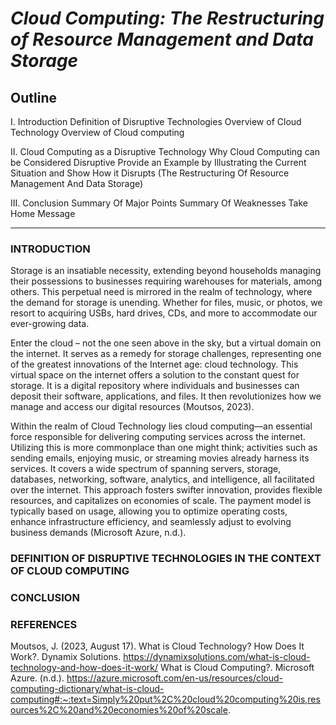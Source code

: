 # *Cloud Computing: The Restructuring of Resource Management and Data Storage*

## Outline

I. Introduction
Definition of Disruptive Technologies
Overview of Cloud Technology
Overview of Cloud computing

II. Cloud Computing as a Disruptive Technology
Why Cloud Computing can be Considered Disruptive
Provide an Example by Illustrating the Current Situation and Show How it Disrupts (The Restructuring Of Resource Management And Data Storage)

III. Conclusion
Summary Of Major Points
Summary Of Weaknesses
Take Home Message

____________________________________________________________________________

### INTRODUCTION

Storage is an insatiable necessity, extending beyond households managing their possessions to businesses requiring warehouses for materials, among others. This perpetual need is mirrored in the realm of technology, where the demand for storage is unending. Whether for files, music, or photos, we resort to acquiring USBs, hard drives, CDs, and more to accommodate our ever-growing data.

Enter the cloud – not the one seen above in the sky, but a virtual domain on the internet. It serves as a remedy for storage challenges, representing one of the greatest innovations of the Internet age: cloud technology. This virtual space on the internet offers a solution to the constant quest for storage. It is a digital repository where individuals and businesses can deposit their software, applications, and files. It then revolutionizes how we manage and access our digital resources (Moutsos, 2023).

Within the realm of Cloud Technology lies cloud computing—an essential force responsible for delivering computing services across the internet. Utilizing this is more commonplace than one might think; activities such as sending emails, enjoying music, or streaming movies already harness its services. It covers a wide spectrum of spanning servers, storage, databases, networking, software, analytics, and intelligence, all facilitated over the internet. This approach fosters swifter innovation, provides flexible resources, and capitalizes on economies of scale. The payment model is typically based on usage, allowing you to optimize operating costs, enhance infrastructure efficiency, and seamlessly adjust to evolving business demands (Microsoft Azure, n.d.).





### DEFINITION OF DISRUPTIVE TECHNOLOGIES IN THE CONTEXT OF CLOUD COMPUTING


### CONCLUSION


### REFERENCES
Moutsos, J. (2023, August 17). What is Cloud Technology? How Does It Work?. Dynamix Solutions. https://dynamixsolutions.com/what-is-cloud-technology-and-how-does-it-work/ 
What is Cloud Computing?. Microsoft Azure. (n.d.). https://azure.microsoft.com/en-us/resources/cloud-computing-dictionary/what-is-cloud-computing#:~:text=Simply%20put%2C%20cloud%20computing%20is,resources%2C%20and%20economies%20of%20scale. 


